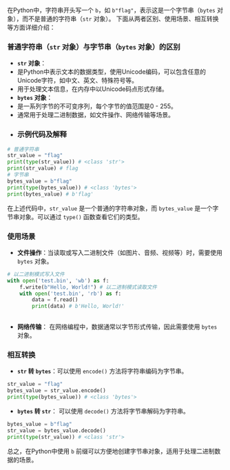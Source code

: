 在Python中，字符串开头写一个 `b`，如 `b"flag"`，表示这是一个字节串（`bytes` 对象），而不是普通的字符串（`str` 对象）。
下面从两者区别、使用场景、相互转换等方面详细介绍：
### 普通字符串（`str` 对象）与字节串（`bytes` 对象）的区别
- **`str` 对象**： 
- 是Python中表示文本的数据类型，使用Unicode编码，可以包含任意的Unicode字符，如中文、英文、特殊符号等。 
- 用于处理文本信息，在内存中以Unicode码点形式存储。 
- **`bytes` 对象**： 
- 是一系列字节的不可变序列，每个字节的值范围是0 - 255。 
- 通常用于处理二进制数据，如文件操作、网络传输等场景。 
- ### 示例代码及解释 
 ```python 
# 普通字符串 
str_value = "flag" 
print(type(str_value)) # <class 'str'> 
print(str_value) # flag 
# 字节串 
bytes_value = b"flag" 
print(type(bytes_value)) # <class 'bytes'> 
print(bytes_value) # b'flag' 
``` 
在上述代码中，`str_value` 是一个普通的字符串对象，而 `bytes_value` 是一个字节串对象。可以通过 `type()` 函数查看它们的类型。 
### 使用场景
- **文件操作**：当读取或写入二进制文件（如图片、音频、视频等）时，需要使用 `bytes` 对象。 
```python
# 以二进制模式写入文件 
with open('test.bin', 'wb') as f: 
	f.write(b"Hello, World!") # 以二进制模式读取文件 
	with open('test.bin', 'rb') as f: 
		data = f.read() 
		print(data) # b'Hello, World!' 
		
``` 
- **网络传输**：
在网络编程中，数据通常以字节形式传输，因此需要使用 `bytes` 对象。 
### 相互转换
- **`str` 转 `bytes`**：可以使用 `encode()` 方法将字符串编码为字节串。 
```python 
str_value = "flag" 
bytes_value = str_value.encode() 
print(type(bytes_value)) # <class 'bytes'> 
```
- **`bytes` 转 `str`**：
可以使用 `decode()` 方法将字节串解码为字符串。 
```python 
bytes_value = b"flag" 
str_value = bytes_value.decode() 
print(type(str_value)) # <class 'str'> 
``` 
总之，在Python中使用 `b` 前缀可以方便地创建字节串对象，适用于处理二进制数据的场景。